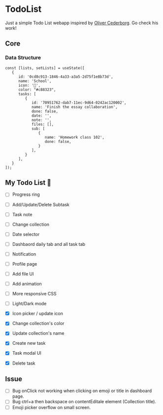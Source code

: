 # TodoList

Just a simple Todo List webapp inspired by [Oliver Cederborg](https://dribbble.com/oliver). 
Go check his work!


## Core

### Data Structure

```JS
const [lists, setLists] = useState([
   {
      id: '0cd8c913-1846-4a33-a3a5-2d75f1e8b73d',
      name: 'School',
      icon: '🦁',
      color: "#c88323",
      tasks: [
         {
            id: '70951762-dab7-11ec-9d64-0242ac120002',
            name: 'Finish the essay collaboration',
            done: false,
            date: '',
            note: '',
            files: [],
            sub: [
               {
                  name: 'Homework class 102',
                  done: false,
               }
            ],
         }
      ],
   }
]);

```

## My Todo List 📝
- [ ] Progress ring
- [ ] Add/Update/Delete Subtask
- [ ] Task note
- [ ] Change collection
- [ ] Date selector
- [ ] Dashbaord daily tab and all task tab
- [ ] Notification
- [ ] Profile page
- [ ] Add file UI
- [ ] Add animation
- [ ] More responsive CSS
- [ ] Light/Dark mode
- [x] Icon picker / update icon
- [x] Change collection's color
- [x] Update collection's name
- [x] Create new task
- [x] Task modal UI
- [x] Delete task


## Issue
- [ ] Bug onClick not working when clicking on emoji or title in dashboard page.
- [ ] Bug ctrl+a then backspace on contentEditale element (Collection title).
- [ ] Emoji picker overflow on small screen.
